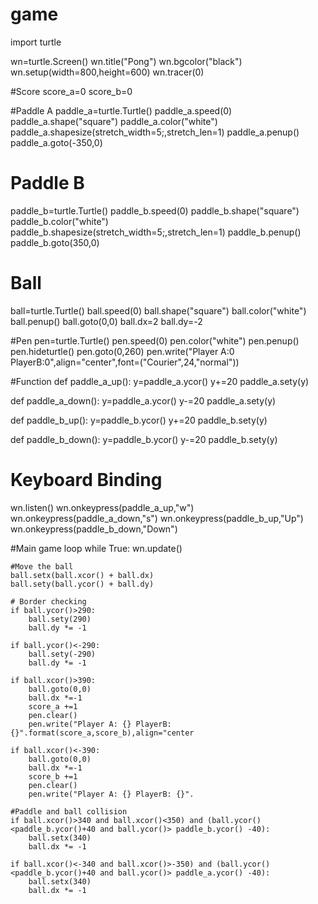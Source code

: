 # game
import turtle

wn=turtle.Screen()
wn.title("Pong")
wn.bgcolor("black")
wn.setup(width=800,height=600)
wn.tracer(0)

#Score
score_a=0
score_b=0

#Paddle A
paddle_a=turtle.Turtle()
paddle_a.speed(0)
paddle_a.shape("square")
paddle_a.color("white")
paddle_a.shapesize(stretch_width=5;,stretch_len=1)
paddle_a.penup()
paddle_a.goto(-350,0)

# Paddle B
paddle_b=turtle.Turtle()
paddle_b.speed(0)
paddle_b.shape("square")
paddle_b.color("white")
paddle_b.shapesize(stretch_width=5;,stretch_len=1)
paddle_b.penup()
paddle_b.goto(350,0)

# Ball
ball=turtle.Turtle()
ball.speed(0)
ball.shape("square")
ball.color("white")
ball.penup()
ball.goto(0,0)
ball.dx=2
ball.dy=-2

#Pen
pen=turtle.Turtle()
pen.speed(0)
pen.color("white")
pen.penup()
pen.hideturtle()
pen.goto(0,260)
pen.write("Player A:0 PlayerB:0",align="center",font=("Courier",24,"normal"))

#Function
def paddle_a_up():
    y=paddle_a.ycor()
    y+=20
    paddle_a.sety(y)

def paddle_a_down():
    y=paddle_a.ycor()
    y-=20
    paddle_a.sety(y)

def paddle_b_up():
    y=paddle_b.ycor()
    y+=20
    paddle_b.sety(y)

def paddle_b_down():
    y=paddle_b.ycor()
    y-=20
    paddle_b.sety(y)

# Keyboard Binding 
wn.listen()
wn.onkeypress(paddle_a_up,"w")
wn.onkeypress(paddle_a_down,"s")
wn.onkeypress(paddle_b_up,"Up")
wn.onkeypress(paddle_b_down,"Down")

#Main game loop
while True:
    wn.update()

    #Move the ball
    ball.setx(ball.xcor() + ball.dx)
    ball.sety(ball.ycor() + ball.dy)

    # Border checking
    if ball.ycor()>290:
        ball.sety(290)
        ball.dy *= -1

    if ball.ycor()<-290:
        ball.sety(-290)
        ball.dy *= -1

    if ball.xcor()>390:
        ball.goto(0,0)
        ball.dx *=-1
        score_a +=1
        pen.clear()
        pen.write("Player A: {} PlayerB: {}".format(score_a,score_b),align="center

    if ball.xcor()<-390:
        ball.goto(0,0)
        ball.dx *=-1
        score_b +=1
        pen.clear()
        pen.write("Player A: {} PlayerB: {}".

    #Paddle and ball collision
    if ball.xcor()>340 and ball.xcor()<350) and (ball.ycor()<paddle_b.ycor()+40 and ball.ycor()> paddle_b.ycor() -40):
        ball.setx(340)
        ball.dx *= -1

    if ball.xcor()<-340 and ball.xcor()>-350) and (ball.ycor()<paddle_b.ycor()+40 and ball.ycor()> paddle_a.ycor() -40):
        ball.setx(340)
        ball.dx *= -1
